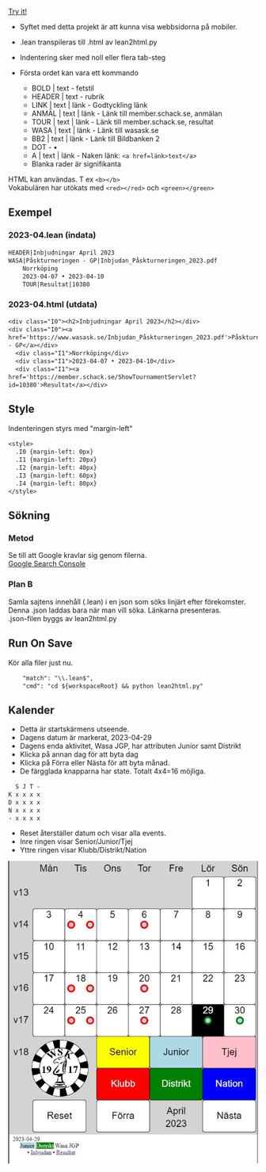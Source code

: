 [Try it!](https://christernilsson.github.io/2023-023-Wasa-Search/search.html?URL0=https://wasask.se&URL1=https://www.wasask.se/aaawasa/wordpress/?s=&URL2=https://www.google.com/search?q=site:wasask.se%20&title0=Wasa%20SK&title1=Wordpress&title2=Google)

* Syftet med detta projekt är att kunna visa webbsidorna på mobiler.

* .lean transpileras till .html av lean2html.py

* Indentering sker med noll eller flera tab-steg
* Första ordet kan vara ett kommando
	* BOLD  | text - fetstil
	* HEADER | text - rubrik
	* LINK  | text | länk - Godtyckling länk
	* ANMÄL | text | länk - Länk till member.schack.se, anmälan
	* TOUR  | text | länk - Länk till member.schack.se, resultat
	* WASA  | text | länk - Länk till wasask.se
	* BB2   | text | länk - Länk till Bildbanken 2
	* DOT                 - •
	* A     | text | länk - Naken länk: ```<a href=länk>text</a>```
	* Blanka rader är signifikanta

HTML kan användas. T ex ```<b></b>```  
Vokabulären har utökats med ```<red></red>``` och ```<green></green>```  

## Exempel

### 2023-04.lean (indata)
```
HEADER|Inbjudningar April 2023
WASA|Påskturneringen - GP|Inbjudan_Påskturneringen_2023.pdf
	Norrköping
	2023-04-07 • 2023-04-10
	TOUR|Resultat|10380
```
### 2023-04.html (utdata)
```
<div class="I0"><h2>Inbjudningar April 2023</h2></div>
<div class="I0"><a href='https://www.wasask.se/Inbjudan_Påskturneringen_2023.pdf'>Påskturneringen - GP</a></div>
  <div class="I1">Norrköping</div>
  <div class="I1">2023-04-07 • 2023-04-10</div>
  <div class="I1"><a href='https://member.schack.se/ShowTournamentServlet?id=10380'>Resultat</a></div>
```

## Style
Indenteringen styrs med "margin-left"
```
<style>
  .I0 {margin-left: 0px}
  .I1 {margin-left: 20px}
  .I2 {margin-left: 40px}
  .I3 {margin-left: 60px}
  .I4 {margin-left: 80px}
</style>
```

## Sökning

### Metod
Se till att Google kravlar sig genom filerna.  
[Google Search Console](https://search.google.com/search-console?resource_id=https://christernilsson.github.io/2023-023-Wasa-Search/)

### Plan B
Samla sajtens innehåll (.lean) i en json som söks linjärt efter förekomster.  
Denna .json laddas bara när man vill söka. Länkarna presenteras.  
.json-filen byggs av lean2html.py  

## Run On Save
Kör alla filer just nu.
```
	"match": "\\.lean$",
	"cmd": "cd ${workspaceRoot} && python lean2html.py"
```

## Kalender
* Detta är startskärmens utseende.
* Dagens datum är markerat, 2023-04-29
* Dagens enda aktivitet, Wasa JGP, har attributen Junior samt Distrikt
* Klicka på annan dag för att byta dag
* Klicka på Förra eller Nästa för att byta månad.
* De färgglada knapparna har state. Totalt 4x4=16 möjliga.
```
  S J T -
K x x x x
D x x x x
N x x x x
- x x x x
```
* Reset återställer datum och visar alla events.
* Inre ringen visar Senior/Junior/Tjej
* Yttre ringen visar Klubb/Distrikt/Nation

![Kalender](images/screenDump.JPG)